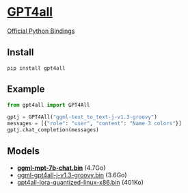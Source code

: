 # [GPT4all](https://github.com/nomic-ai/gpt4all)

[Official Python Bindings](https://github.com/nomic-ai/gpt4all/blob/main/gpt4all-bindings/python/README.md)

## Install
```commandline
pip install gpt4all
```

## Example
```python
from gpt4all import GPT4All

gptj = GPT4All("ggml-text_to_text-j-v1.3-groovy")
messages = [{"role": "user", "content": "Name 3 colors"}]
gptj.chat_completion(messages)
```

## Models
- **[ggml-mpt-7b-chat.bin](https://gpt4all.io/models/ggml-mpt-7b-chat.bin)** (4.7Go)
- [ggml-gpt4all-j-v1.3-groovy.bin](https://gpt4all.io/models/ggml-gpt4all-j-v1.3-groovy.bin) (3.6Go)
- [gpt4all-lora-quantized-linux-x86.bin](https://github.com/nomic-ai/gpt4all/tree/main/gpt4all-training/chat) (401Ko)
